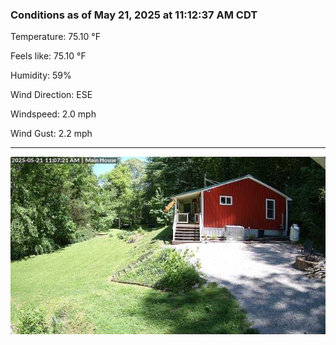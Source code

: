 ### Conditions as of May 21, 2025 at 11:12:37 AM CDT 

Temperature: 75.10 &deg;F

Feels like: 75.10 &deg;F

Humidity: 59%

Wind Direction: ESE

Windspeed: 2.0 mph

Wind Gust: 2.2 mph

---

<img src="./images/latest.jpeg"/>

